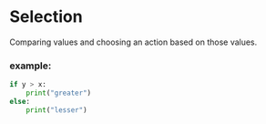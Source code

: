 # Selection

Comparing values and choosing an action based on those values.

### example:

```py
if y > x:
	print("greater")
else:
	print("lesser")
```